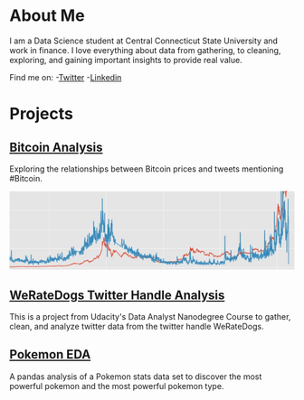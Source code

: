 # **About Me**
I am a Data Science student at Central Connecticut State University and work in finance. I love everything about data from gathering, to cleaning, exploring, and gaining important insights to provide real value. 

Find me on:
-[Twitter](https://twitter.com/johngncook)
-[Linkedin](www.linkedin.com/in/johngncook)

# **Projects**

## [Bitcoin Analysis](https://github.com/johngncook/Bitcoin-Analysis)

Exploring the relationships between Bitcoin prices and tweets mentioning #Bitcoin.

![bitcoin image](https://github.com/johngncook/Analytics-Portfolio/blob/main/Images/bitcoin_analysis_image_1.JPG)

## [WeRateDogs Twitter Handle Analysis](https://github.com/johngncook/WeRateDogs-Analysis)

This is a project from Udacity's Data Analyst Nanodegree Course to gather, clean, and analyze twitter data from the twitter handle WeRateDogs.

## [Pokemon EDA](https://github.com/johngncook/pokemon-analysis)

A pandas analysis of a Pokemon stats data set to discover the most powerful pokemon and the most powerful pokemon type.


